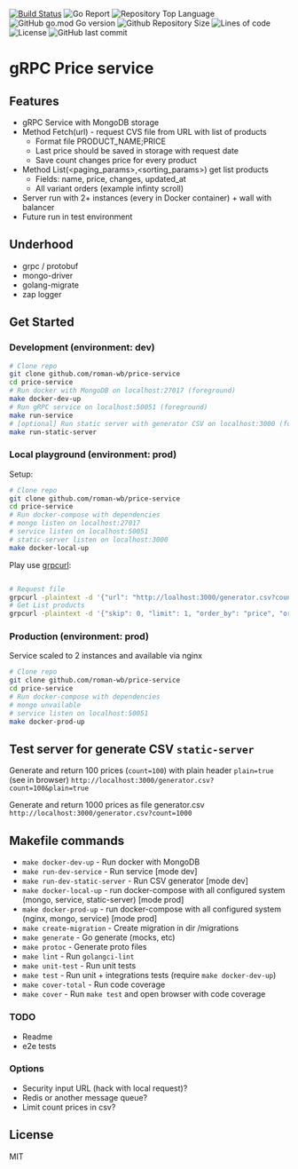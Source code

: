 [![Build Status](https://www.travis-ci.com/roman-wb/price-service.svg?branch=master)](https://www.travis-ci.com/roman-wb/price-service)
![Go Report](https://goreportcard.com/badge/github.com/roman-wb/price-service)
![Repository Top Language](https://img.shields.io/github/languages/top/roman-wb/price-service)
![GitHub go.mod Go version](https://img.shields.io/github/go-mod/go-version/roman-wb/price-service)
![Github Repository Size](https://img.shields.io/github/repo-size/roman-wb/price-service)
![Lines of code](https://img.shields.io/tokei/lines/github/roman-wb/prices-service)
![License](https://img.shields.io/badge/license-MIT-green)
![GitHub last commit](https://img.shields.io/github/last-commit/roman-wb/price-service)

# gRPC Price service

## Features

- gRPC Service with MongoDB storage
- Method Fetch(url) - request CVS file from URL with list of products
  - Format file PRODUCT_NAME;PRICE
  - Last price should be saved in storage with request date
  - Save count changes price for every product
- Method List(<paging_params>,<sorting_params>) get list products
  - Fields: name, price, changes, updated_at
  - All variant orders (example infinty scroll)
- Server run with 2+ instances (every in Docker container) + wall with balancer
- Future run in test environment

## Underhood

- grpc / protobuf
- mongo-driver
- golang-migrate
- zap logger

## Get Started

### Development (environment: dev)

```bash
# Clone repo
git clone github.com/roman-wb/price-service
cd price-service
# Run docker with MongoDB on localhost:27017 (foreground)
make docker-dev-up
# Run gRPC service on localhost:50051 (foreground)
make run-service
# [optional] Run static server with generator CSV on localhost:3000 (foreground)
make run-static-server
```

### Local playground (environment: prod)

Setup:

```bash
# Clone repo
git clone github.com/roman-wb/price-service
cd price-service
# Run docker-compose with dependencies
# mongo listen on localhost:27017
# service listen on localhost:50051
# static-server listen on localhost:3000
make docker-local-up
```

Play use [grpcurl](https://github.com/fullstorydev/grpcurl):

```bash

# Request file
grpcurl -plaintext -d '{"url": "http://loalhost:3000/generator.csv?count=100"}' localhost:50051 proto.Price/Fetch
# Get List products
grpcurl -plaintext -d '{"skip": 0, "limit": 1, "order_by": "price", "order_type": -1}' localhost:50051 proto.Price/List
```

### Production (environment: prod)

Service scaled to 2 instances and available via nginx

```bash
# Clone repo
git clone github.com/roman-wb/price-service
cd price-service
# Run docker-compose with dependencies
# mongo unvailable
# service listen on localhost:50051
make docker-prod-up
```

## Test server for generate CSV `static-server`

Generate and return 100 prices (`count=100`) with plain header `plain=true` (see in browser)
`http://localhost:3000/generator.csv?count=100&plain=true`

Generate and return 1000 prices as file generator.csv
`http://localhost:3000/generator.csv?count=1000`

## Makefile commands

- `make docker-dev-up` - Run docker with MongoDB
- `make run-dev-service` - Run service [mode dev]
- `make run-dev-static-server` - Run CSV generator [mode dev]
- `make docker-local-up` - run docker-compose with all configured system (mongo, service, static-server) [mode prod]
- `make docker-prod-up` - run docker-compose with all configured system (nginx, mongo, service) [mode prod]
- `make create-migration` - Create migration in dir /migrations
- `make generate` - Go generate (mocks, etc)
- `make protoc` - Generate proto files
- `make lint` - Run `golangci-lint`
- `make unit-test` - Run unit tests
- `make test` - Run unit + integrations tests (require `make docker-dev-up`)
- `make cover-total` - Run code coverage
- `make cover` - Run `make test` and open browser with code coverage

### TODO

- Readme
- e2e tests

### Options

- Security input URL (hack with local request)?
- Redis or another message queue?
- Limit count prices in csv?

## License

MIT
